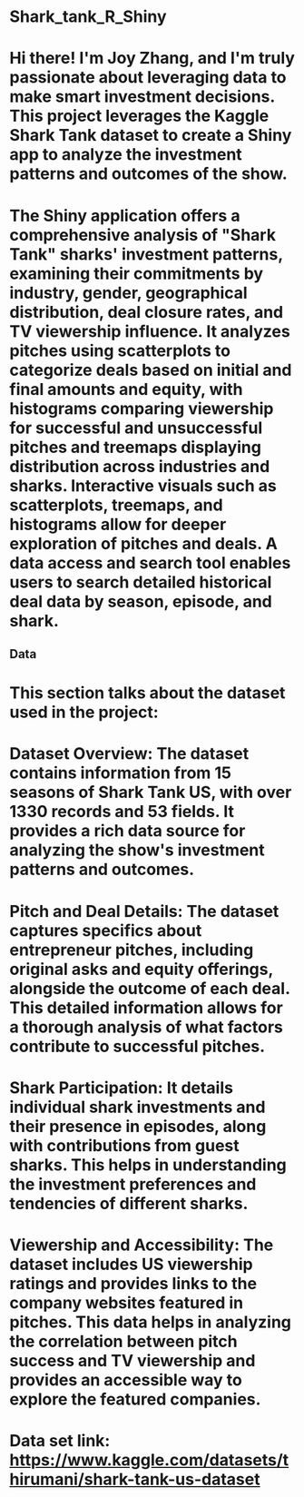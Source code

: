 # Shark_tank_R_Shiny

# Hi there! I'm Joy Zhang, and I'm truly passionate about leveraging data to make smart investment decisions. This project leverages the Kaggle Shark Tank dataset to create a Shiny app to analyze the investment patterns and outcomes of the show.

# The Shiny application offers a comprehensive analysis of "Shark Tank" sharks' investment patterns, examining their commitments by industry, gender, geographical distribution, deal closure rates, and TV viewership influence. It analyzes pitches using scatterplots to categorize deals based on initial and final amounts and equity, with histograms comparing viewership for successful and unsuccessful pitches and treemaps displaying distribution across industries and sharks. Interactive visuals such as scatterplots, treemaps, and histograms allow for deeper exploration of pitches and deals. A data access and search tool enables users to search detailed historical deal data by season, episode, and shark.

## Data

# This section talks about the dataset used in the project:

# Dataset Overview: The dataset contains information from 15 seasons of Shark Tank US, with over 1330 records and 53 fields. It provides a rich data source for analyzing the show's investment patterns and outcomes.

# Pitch and Deal Details: The dataset captures specifics about entrepreneur pitches, including original asks and equity offerings, alongside the outcome of each deal. This detailed information allows for a thorough analysis of what factors contribute to successful pitches.

# Shark Participation: It details individual shark investments and their presence in episodes, along with contributions from guest sharks. This helps in understanding the investment preferences and tendencies of different sharks.

# Viewership and Accessibility: The dataset includes US viewership ratings and provides links to the company websites featured in pitches. This data helps in analyzing the correlation between pitch success and TV viewership and provides an accessible way to explore the featured companies.

# Data set link: https://www.kaggle.com/datasets/thirumani/shark-tank-us-dataset
